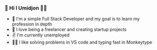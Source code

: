 ### 💫 Hi I Umidjon 🧠🚀
- 🧠 I'm a simple Full Stack Developer and my goal is to learn my profession in depth
- 🚀 I love being a freelancer and creating startup projects
- ✌️ I'm currently unemployed
- 🧑‍💻 I like solving problems in VS code and typing fast in Monkeytype

